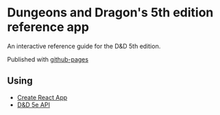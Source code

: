 # Dungeons and Dragon's 5th edition reference app

An interactive reference guide for the D&D 5th edition.

Published with [github-pages](https://danillotc.github.io/DnD5e-reference/)

## Using

- [Create React App](https://github.com/facebook/create-react-app)
- [D&D 5e API](https://www.dnd5eapi.co)

